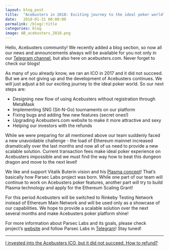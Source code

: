 ```yaml
---
layout: blog_post
title:  "Acebusters in 2018: Exciting journey to the ideal poker world"
date:   2018-01-31 00:00:00
permalink: /blog/:title
categories: blog
image: AB_acebusters_2018.png
---
```


Hello, Acebusters community! We recently added a blog section, so now all our news and announcements always will be available for you not only in our [Telegram channel](https://t.me/acebusters), but also here on acebusters.com. Never forget to check our blogs!

As many of you already know, we ran an ICO in 2017 and it did not succeed. But we are not giving up and the development of Acebusters continues. We will just adjust a bit our exciting journey to the ideal poker world. So our next steps are:

- Designing new flow of using Acebusters without registration through MetaMask
- Implementing SNG (Sit-N-Go) tournaments on our platform
- Fixing bugs and adding few new features (secret ones!)
- Upgrading Acebusters.com website to make it more attractive and sexy
- Helping our investors with the refunds

While we were preparing for all mentioned above our team suddenly faced a new unavoidable challenge - the load of Ethereum mainnet increased dramatically over the last months and now all of us need to provide a new scalable solution. Current transaction fees make ideal poker experience on Acebusters impossible and we must find the way how to beat this dungeon dragon and move to the next level!

We like and support Vitalik Buterin vision and his [Plasma concept](https://plasma.io/)!
That’s basically how Parsec Labs project was born. While one part of our team will continue to work on Acebusters poker features, another part will try to build Plasma technology and apply for the Ethereum Scaling Grant!

For this period Acebusters will be switched to Rinkeby Testing Network instead of Ethereum Main Network and will be used only as a showcase of our capabilities. We hope to provide a scalable solution over the next several months and make Acebusters poker platform shine!

For more information about Parsec Labs and its goals, please check project’s [website](http://www.parseclabs.org) and follow Parsec Labs in [Telegram](https://t.me/parseclabs)! Stay tuned!  

---

[I invested into the Acebusters ICO, but it did not succeed. How to refund?](/blog/how-to-refund)
